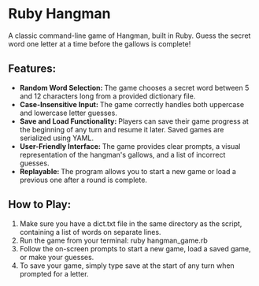 <h1>Ruby Hangman</h1>

A classic command-line game of Hangman, built in Ruby. Guess the secret word one letter at a time before the gallows is complete!

<h2>Features:</h2>

<ul>
    <li>
        <b>Random Word Selection: </b>
        The game chooses a secret word between 5 and 12 characters long from a provided dictionary file.
    </li>
    <li>
        <b>Case-Insensitive Input: </b>
        The game correctly handles both uppercase and lowercase letter guesses.
    </li>
    <li>
        <b>Save and Load Functionality: </b>
        Players can save their game progress at the beginning of any turn and resume it later. Saved games are serialized using YAML.
    </li>
    <li>
        <b>User-Friendly Interface: </b>
        The game provides clear prompts, a visual representation of the hangman's gallows, and a list of incorrect guesses.
    </li>
    <li>
        <b>Replayable: </b>
        The program allows you to start a new game or load a previous one after a round is complete.
    </li>
</ul>

<h2>How to Play:</h2>

<ol>
    <li>Make sure you have a dict.txt file in the same directory as the script, containing a list of words on separate lines.</li>
    <li>Run the game from your terminal: ruby hangman_game.rb</li>
    <li>Follow the on-screen prompts to start a new game, load a saved game, or make your guesses.</li>
    <li>To save your game, simply type save at the start of any turn when prompted for a letter.</li>
</ol>